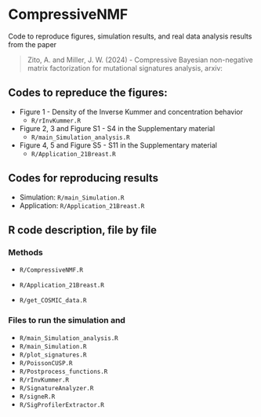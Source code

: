 # CompressiveNMF

Code to reproduce figures, simulation results, and real data analysis results from the paper 

> Zito, A. and Miller, J. W. (2024) - Compressive Bayesian non-negative matrix factorization for
mutational signatures analysis, arxiv:

## Codes to repreduce the figures:

* Figure 1 - Density of the Inverse Kummer and concentration behavior
  - `R/rInvKummer.R`
* Figure 2, 3 and Figure S1 - S4 in the Supplementary material
  - `R/main_Simulation_analysis.R`
* Figure 4, 5 and Figure S5 - S11 in the Supplementary material
  - `R/Application_21Breast.R`

## Codes for reproducing results

* Simulation: `R/main_Simulation.R`
* Application: `R/Application_21Breast.R`


## R code description, file by file

### Methods
- `R/CompressiveNMF.R`

- `R/Application_21Breast.R`

- `R/get_COSMIC_data.R`

### Files to run the simulation and 
- `R/main_Simulation_analysis.R`
- `R/main_Simulation.R`
- `R/plot_signatures.R`
- `R/PoissonCUSP.R`
- `R/Postprocess_functions.R`
- `R/rInvKummer.R`
- `R/SignatureAnalyzer.R`
- `R/signeR.R`
- `R/SigProfilerExtractor.R`


